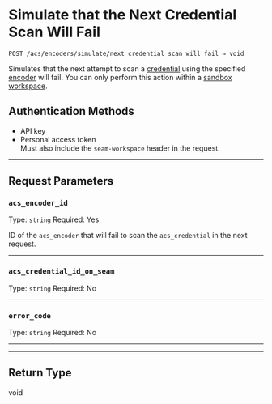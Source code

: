 # Simulate that the Next Credential Scan Will Fail

```
POST /acs/encoders/simulate/next_credential_scan_will_fail ⇒ void
```

Simulates that the next attempt to scan a [credential](../../../../capability-guides/access-systems/managing-credentials.md) using the specified [encoder](../../../../capability-guides/access-systems/working-with-card-encoders-and-scanners/README.md) will fail. You can only perform this action within a [sandbox workspace](../../../../core-concepts/workspaces/README.md#sandbox-workspaces).

## Authentication Methods

- API key
- Personal access token
  <br>Must also include the `seam-workspace` header in the request.

---

## Request Parameters

### `acs_encoder_id`

Type: `string`
Required: Yes

ID of the `acs_encoder` that will fail to scan the `acs_credential` in the next request.

---

### `acs_credential_id_on_seam`

Type: `string`
Required: No



---

### `error_code`

Type: `string`
Required: No



---


---

## Return Type

void
